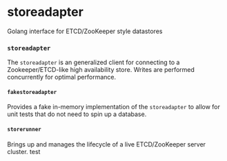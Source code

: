 storeadapter
============

Golang interface for ETCD/ZooKeeper style datastores

### `storeadapter`

The `storeadapter` is an generalized client for connecting to a Zookeeper/ETCD-like high availability store.  Writes are performed concurrently for optimal performance.


#### `fakestoreadapter`

Provides a fake in-memory implementation of the `storeadapter` to allow for unit tests that do not need to spin up a database.

#### `storerunner`

Brings up and manages the lifecycle of a live ETCD/ZooKeeper server cluster.
test
